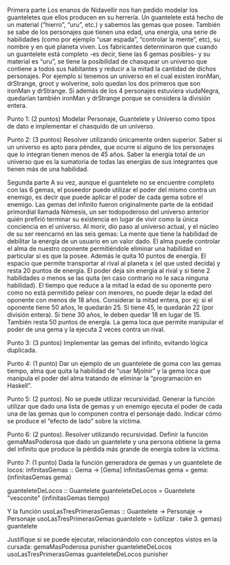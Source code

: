 Primera parte
Los enanos de Nidavellir nos han pedido modelar los guanteletes que ellos producen en su herrería. Un guantelete está hecho de un material (“hierro”, “uru”, etc.) y sabemos las gemas que posee. También se sabe de los personajes que tienen una edad, una energía, una serie de habilidades (como por ejemplo “usar espada”, “controlar la mente”, etc), su nombre y en qué planeta viven. Los fabricantes determinaron que cuando un guantelete está completo -es decir, tiene las 6 gemas posibles- y su material es “uru”, se tiene la posibilidad de chasquear un universo que contiene a todos sus habitantes y reducir a la mitad la cantidad de dichos personajes. Por ejemplo si tenemos un universo en el cual existen ironMan, drStrange, groot y wolverine, solo quedan los dos primeros que son ironMan y drStrange. Si además de los 4 personajes estuviera viudaNegra, quedarían también ironMan y drStrange porque se considera la división entera.

Punto 1: (2 puntos) Modelar Personaje, Guantelete y Universo como tipos de dato e implementar el chasquido de un universo.


Punto 2: (3 puntos) Resolver utilizando únicamente orden superior.
Saber si un universo es apto para péndex, que ocurre si alguno de los personajes que lo integran tienen menos de 45 años.
Saber la energía total de un universo que es la sumatoria de todas las energías de sus integrantes que tienen más de una habilidad.


Segunda parte
A su vez, aunque el guantelete no se encuentre completo con las 6 gemas, el poseedor puede utilizar el poder del mismo contra un enemigo, es decir que puede aplicar el poder de cada gema sobre el enemigo. Las gemas del infinito fueron originalmente parte de la entidad primordial llamada Némesis, un ser todopoderoso del universo anterior quién prefirió terminar su existencia en lugar de vivir como la única conciencia en el universo. Al morir, dio paso al universo actual, y el núcleo de su ser reencarnó en las seis gemas: 
La mente que tiene la habilidad de debilitar la energía de un usuario en un valor dado.
El alma puede controlar el alma de nuestro oponente permitiéndole eliminar una habilidad en particular si es que la posee. Además le quita 10 puntos de energía. 
El espacio que permite transportar al rival al planeta x (el que usted decida) y resta 20 puntos de energía.
El poder deja sin energía al rival y si tiene 2 habilidades o menos se las quita (en caso contrario no le saca ninguna habilidad).
El tiempo que reduce a la mitad la edad de su oponente pero como no está permitido pelear con menores, no puede dejar la edad del oponente con menos de 18 años. Considerar la mitad entera, por ej: si el oponente tiene 50 años, le quedarán 25. Si tiene 45, le quedarán 22 (por división entera). Si tiene 30 años, le deben quedar 18 en lugar de 15. También resta 50 puntos de energía.
La gema loca que permite manipular el poder de una gema y la ejecuta 2 veces contra un rival.

Punto 3: (3 puntos) Implementar las gemas del infinito, evitando lógica duplicada. 

Punto 4: (1 punto) Dar un ejemplo de un guantelete de goma con las gemas tiempo, alma que quita la habilidad de “usar Mjolnir” y la gema loca que manipula el poder del alma tratando de eliminar la “programación en Haskell”.


Punto 5: (2 puntos). No se puede utilizar recursividad. Generar la función utilizar  que dado una lista de gemas y un enemigo ejecuta el poder de cada una de las gemas que lo componen contra el personaje dado. Indicar cómo se produce el “efecto de lado” sobre la víctima.


Punto 6: (2 puntos). Resolver utilizando recursividad. Definir la función gemaMasPoderosa que dado un guantelete y una persona obtiene la gema del infinito que produce la pérdida más grande de energía sobre la víctima. 


Punto 7: (1 punto) Dada la función generadora de gemas y un guantelete de locos:
infinitasGemas :: Gema -> [Gema]
infinitasGemas gema = gema:(infinitasGemas gema)

guanteleteDeLocos :: Guantelete
guanteleteDeLocos = Guantelete "vesconite" (infinitasGemas tiempo)

Y la función 
usoLasTresPrimerasGemas :: Guantelete -> Personaje -> Personaje
usoLasTresPrimerasGemas guantelete = (utilizar . take 3. gemas) guantelete

Justifique si se puede ejecutar, relacionándolo con conceptos vistos en la cursada:
gemaMasPoderosa punisher guanteleteDeLocos
usoLasTresPrimerasGemas guanteleteDeLocos punisher
